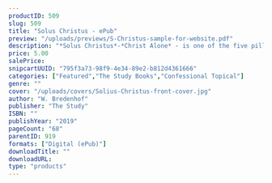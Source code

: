 ```yaml
---
productID: 509
slug: 509
title: "Solus Christus - ePub"
preview: "/uploads/previews/S-Christus-sample-for-website.pdf"
description: "*Solus Christus*-*Christ Alone* - is one of the five pillars of the Reformation. We would expect it to be universally accepted. Though many affirm Christ as Saviour, Christ as the *only* Redeemer is harder to accept. This *Christless Christianity* can easily creep into Reformed circles as well. In this book Rev. Bredenhof deftly helps the reader understand what *Solus Christus* means, why it is important, and how to respond to those who deny it or undermine it. This book has three chapters with discussion questions and includes two related sermons."
price: 5.00
salePrice: 
snipcartUUID: "795f3a73-98f9-4e34-89e2-b812d4361666"
categories: ["Featured","The Study Books","Confessional Topical"]
genre: ""
cover: "/uploads/covers/Solius-Christus-front-cover.jpg"
author: "W. Bredenhof"
publisher: "The Study"
ISBN: ""
publishYear: "2019"
pageCount: "68"
parentID: 919
formats: ["Digital (ePub)"]
downloadTitle: ""
downloadURL: 
type: "products"
---
```

